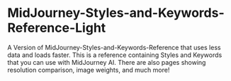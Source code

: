 # MidJourney-Styles-and-Keywords-Reference-Light
A Version of MidJourney-Styles-and-Keywords-Reference that uses less data and loads faster. This is a reference containing Styles and Keywords that you can use with MidJourney AI. There are also pages showing resolution comparison, image weights, and much more!
